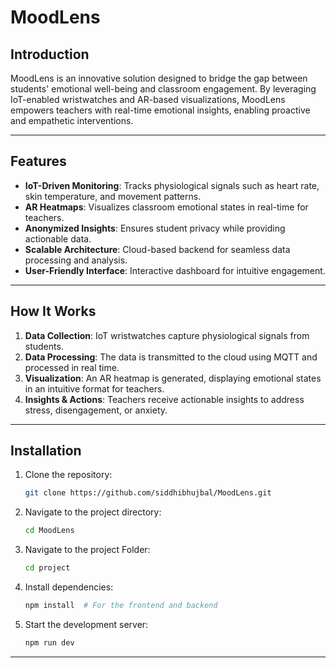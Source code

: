 # MoodLens

## Introduction
MoodLens is an innovative solution designed to bridge the gap between students' emotional well-being and classroom engagement. By leveraging IoT-enabled wristwatches and AR-based visualizations, MoodLens empowers teachers with real-time emotional insights, enabling proactive and empathetic interventions.

---

## Features
- **IoT-Driven Monitoring**: Tracks physiological signals such as heart rate, skin temperature, and movement patterns.
- **AR Heatmaps**: Visualizes classroom emotional states in real-time for teachers.
- **Anonymized Insights**: Ensures student privacy while providing actionable data.
- **Scalable Architecture**: Cloud-based backend for seamless data processing and analysis.
- **User-Friendly Interface**: Interactive dashboard for intuitive engagement.

---

## How It Works
1. **Data Collection**: IoT wristwatches capture physiological signals from students.
2. **Data Processing**: The data is transmitted to the cloud using MQTT and processed in real time.
3. **Visualization**: An AR heatmap is generated, displaying emotional states in an intuitive format for teachers.
4. **Insights & Actions**: Teachers receive actionable insights to address stress, disengagement, or anxiety.

---

## Installation
1. Clone the repository:
   ```bash
   git clone https://github.com/siddhibhujbal/MoodLens.git
   ```
2. Navigate to the project directory:
   ```bash
   cd MoodLens
   ```
3. Navigate to the project Folder:
   ```bash
   cd project
   ```

3. Install dependencies:
   ```bash
   npm install  # For the frontend and backend
   ```
4. Start the development server:
   ```bash
   npm run dev
   ```
---

